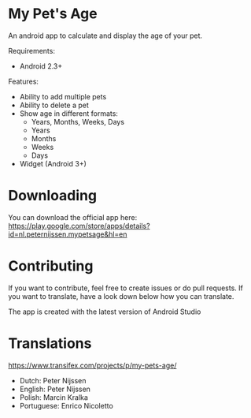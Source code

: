 My Pet's Age
=========

An android app to calculate and display the age of your pet.

Requirements:
- Android 2.3+

Features:
- Ability to add multiple pets
- Ability to delete a pet
- Show age in different formats:
  - Years, Months, Weeks, Days
  - Years
  - Months
  - Weeks
  - Days
- Widget (Android 3+)

Downloading
=========
You can download the official app here:
https://play.google.com/store/apps/details?id=nl.peternijssen.mypetsage&hl=en

Contributing
=========

If you want to contribute, feel free to create issues or do pull requests.
If you want to translate, have a look down below how you can translate.

The app is created with the latest version of Android Studio


Translations
=========

https://www.transifex.com/projects/p/my-pets-age/

- Dutch: Peter Nijssen
- English: Peter Nijssen
- Polish: Marcin Kralka
- Portuguese: Enrico Nicoletto


